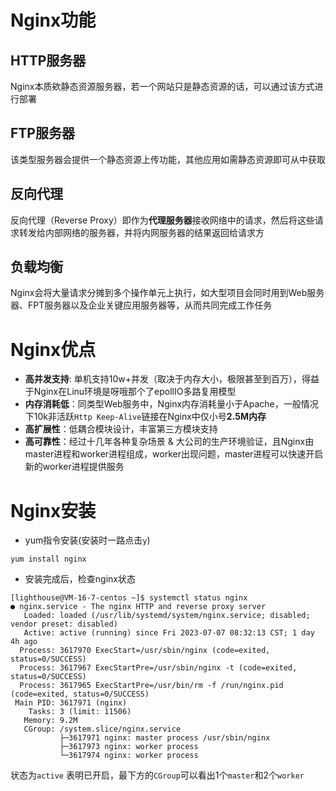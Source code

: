 # Nginx功能
## HTTP服务器
Nginx本质欸静态资源服务器，若一个网站只是静态资源的话，可以通过该方式进行部署

## FTP服务器
该类型服务器会提供一个静态资源上传功能，其他应用如需静态资源即可从中获取

## 反向代理
反向代理（Reverse Proxy）即作为**代理服务器**接收网络中的请求，然后将这些请求转发给内部网络的服务器，并将内网服务器的结果返回给请求方

## 负载均衡
Nginx会将大量请求分摊到多个操作单元上执行，如大型项目会同时用到Web服务器、FPT服务器以及企业关键应用服务器等，从而共同完成工作任务

# Nginx优点
* **高并发支持**: 单机支持10w+并发（取决于内存大小，极限甚至到百万），得益于Nginx在Linu环境是呀哦那个了epollIO多路复用模型
* **内存消耗低**：同类型Web服务中，Nginx内存消耗量小于Apache，一般情况下10k非活跃`Http Keep-Alive`链接在Nginx中仅小号**2.5M内存**
* **高扩展性**：低耦合模块设计，丰富第三方模块支持
* **高可靠性**：经过十几年各种复杂场景 & 大公司的生产环境验证，且Nginx由master进程和worker进程组成，worker出现问题，master进程可以快速开启新的worker进程提供服务

# Nginx安装
* yum指令安装(安装时一路点击`y`)
```shell
yum install nginx
```
* 安装完成后，检查nginx状态
```shell
[lighthouse@VM-16-7-centos ~]$ systemctl status nginx
● nginx.service - The nginx HTTP and reverse proxy server
   Loaded: loaded (/usr/lib/systemd/system/nginx.service; disabled; vendor preset: disabled)
   Active: active (running) since Fri 2023-07-07 08:32:13 CST; 1 day 4h ago
  Process: 3617970 ExecStart=/usr/sbin/nginx (code=exited, status=0/SUCCESS)
  Process: 3617967 ExecStartPre=/usr/sbin/nginx -t (code=exited, status=0/SUCCESS)
  Process: 3617965 ExecStartPre=/usr/bin/rm -f /run/nginx.pid (code=exited, status=0/SUCCESS)
 Main PID: 3617971 (nginx)
    Tasks: 3 (limit: 11506)
   Memory: 9.2M
   CGroup: /system.slice/nginx.service
           ├─3617971 nginx: master process /usr/sbin/nginx
           ├─3617973 nginx: worker process
           └─3617974 nginx: worker process
```
状态为`active` 表明已开启，最下方的`CGroup`可以看出1个`master`和2个`worker`